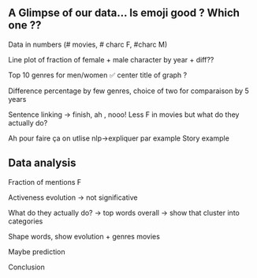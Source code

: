 
## **A Glimpse of our data...** Is emoji good ? Which one ??

Data in numbers (# movies, # charc F, #charc M)

Line plot of fraction of female + male character by year + diff?? 

Top 10 genres for men/women ✅ center title of graph ?

Difference percentage by few genres, choice of two for comparaison by 5 years

Sentence linking -> finish, ah , nooo! Less F in movies but what do they actually do?

Ah pour faire ça on utlise nlp->expliquer par example Story example

## **Data analysis**

Fraction of mentions F 

Activeness evolution -> not significative

What do they actually do? -> top words overall -> show that cluster into categories

Shape words, show evolution + genres movies

Maybe prediction

Conclusion
